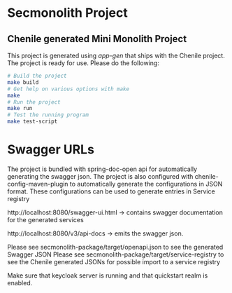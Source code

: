 # Secmonolith Project
## Chenile generated Mini Monolith Project
This project is generated using _app-gen_ that ships with the Chenile project. The project is ready for use. Please do the following:

```bash
# Build the project
make build
# Get help on various options with make
make
# Run the project
make run
# Test the running program
make test-script

```

# Swagger URLs
The project is bundled with spring-doc-open api for automatically generating the swagger json. The project is also configured with 
chenile-config-maven-plugin to automatically generate the configurations in JSON format. These configurations can be used to generate 
entries in Service registry

http://localhost:8080/swagger-ui.html -> contains swagger documentation for the generated services

http://localhost:8080/v3/api-docs -> emits the swagger json.

Please see secmonolith-package/target/openapi.json to see the generated Swagger JSON
Please see secmonolith-package/target/service-registry to see the Chenile generated JSONs for possible import to a service registry

Make sure that keycloak server is running and that quickstart realm is enabled. 
